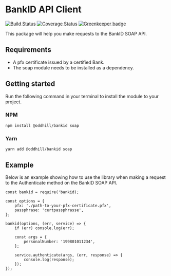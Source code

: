 # BankID API Client

[![Build Status](https://travis-ci.org/oddhill/node-bankid.svg?branch=master)](https://travis-ci.org/oddhill/node-bankid)
[![Coverage Status](https://coveralls.io/repos/github/oddhill/node-bankid/badge.svg?branch=master)](https://coveralls.io/github/oddhill/node-bankid?branch=master) [![Greenkeeper badge](https://badges.greenkeeper.io/oddhill/node-bankid.svg)](https://greenkeeper.io/)

This package will help you make requests to the BankID SOAP API.

## Requirements

- A pfx certificate issued by a certified Bank.
- The soap module needs to be installed as a dependency.

## Getting started

Run the following command in your terminal to install the module to your project.

### NPM

```
npm install @oddhill/bankid soap
```

### Yarn

```
yarn add @oddhill/bankid soap
```

## Example

Below is an example showing how to use the library when making a request to the Authenticate method on the BankID SOAP API.

```
const bankid = require('bankid);

const options = {
	pfx: './path-to-your-pfx-certificate.pfx',
	passphrase: 'certpassphrasse',
};

bankid(options, (err, service) => {
	if (err) console.log(err);
	
	const args = {
		personalNumber: '199801011234',
	};
	
	service.authenticate(args, (err, response) => {
		console.log(response);
	});
});
```
